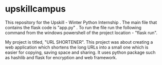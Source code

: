 # upskillcampus
This repository for the Upskill - Winter Python Internship .
The main file that contains the flask code is "app.py" . To run the file run the following command from the windows powershell of the project location - "flask run".

My project is titled, "URL SHORTENER". This project was about creating a web application which shortens the long URLs into a small one which is easier for copying, saving space and sharing. It uses python package such as hashlib and flask for encryption and web framework. 
